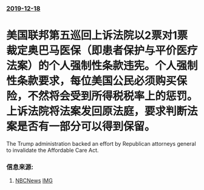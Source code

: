 ### [2019-12-18](/news/2019/12/18/index.md)

##### 
#  美国联邦第五巡回上诉法院以2票对1票裁定奥巴马医保（即患者保护与平价医疗法案）的个人强制性条款违宪。个人强制性条款要求，每位美国公民必须购买保险，不然将会受到所得税税率上的惩罚。上诉法院将法案发回原法庭，要求判断法案是否有一部分可以得到保留。 

The Trump administration backed an effort by Republican attorneys general to invalidate the Affordable Care Act.


### 信息来源:

1. [NBCNews](https://www.nbcnews.com/politics/supreme-court/court-strikes-down-obamacare-s-individual-mandate-unconstitutional-n1104476) [IMG](https://media3.s-nbcnews.com/j/newscms/2019_51/2800646/190327-obamacare-enrollment-cs-936a_1829c353a0cdcb789dd5bd3048324d1c.nbcnews-fp-1200-630.jpg)
